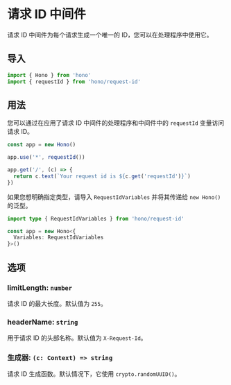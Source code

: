 # 请求 ID 中间件

请求 ID 中间件为每个请求生成一个唯一的 ID，您可以在处理程序中使用它。

## 导入

```ts
import { Hono } from 'hono'
import { requestId } from 'hono/request-id'
```

## 用法

您可以通过在应用了请求 ID 中间件的处理程序和中间件中的 `requestId` 变量访问请求 ID。

```ts
const app = new Hono()

app.use('*', requestId())

app.get('/', (c) => {
  return c.text(`Your request id is ${c.get('requestId')}`)
})
```

如果您想明确指定类型，请导入 `RequestIdVariables` 并将其传递给 `new Hono()` 的泛型。

```ts
import type { RequestIdVariables } from 'hono/request-id'

const app = new Hono<{
  Variables: RequestIdVariables
}>()
```

## 选项

### <Badge type="info" text="可选" /> limitLength: `number`

请求 ID 的最大长度。默认值为 `255`。

### <Badge type="info" text="optional" /> headerName: `string`

用于请求 ID 的头部名称。默认值为 `X-Request-Id`。

### <Badge type="info" text="可选" /> 生成器: `(c: Context) => string`

请求 ID 生成函数。默认情况下，它使用 `crypto.randomUUID()`。